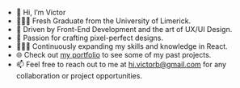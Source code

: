 - 👋 Hi, I’m Victor
- 👨🏻‍🎓 Fresh Graduate from the University of Limerick.
- 👀 Driven by Front-End Development and the art of UX/UI Design.
- 👾 Passion for crafting pixel-perfect designs.
- 🏄🏻‍♂️ Continuously expanding my skills and knowledge in React.
- 🌐 Check out [my portfolio](https://victorbotan.com) to see some of my past projects.
- 📫 Feel free to reach out to me at hi.victorb@gmail.com for any collaboration or project opportunities.
